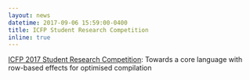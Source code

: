```yaml
---
layout: news
datetime: 2017-09-06 15:59:00-0400
title: ICFP Student Research Competition
inline: true
---
```


<a href="http://icfp17.sigplan.org/track/icfp-2017-Student-Research-Competition#Accepted-Presentations" class="academic">ICFP 2017 Student Research Competition</a>: Towards a core language with row-based effects for optimised compilation
